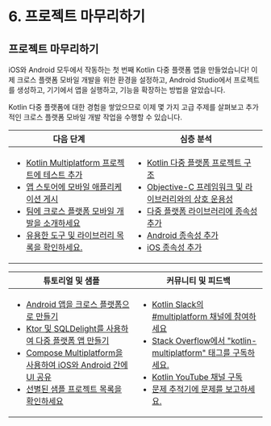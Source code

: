 # 6. 프로젝트 마무리하기

## 프로젝트 마무리하기

iOS와 Android 모두에서 작동하는 첫 번째 Kotlin 다중 플랫폼 앱을 만들었습니다! 이제 크로스 플랫폼 모바일 개발을 위한 환경을 설정하고, Android Studio에서 프로젝트를 생성하고, 기기에서 앱을 실행하고, 기능을 확장하는 방법을 알았습니다.

Kotlin 다중 플랫폼에 대한 경험을 쌓았으므로 이제 몇 가지 고급 주제를 살펴보고 추가적인 크로스 플랫폼 모바일 개발 작업을 수행할 수 있습니다.

| 다음 단계                                                                                                                                                                                                                                                                                                                                                                                                                                                                                               | 심층 분석                                                                                                                                                                                                                                                                                                                                                                                                                                                                                                                                                    |
| --------------------------------------------------------------------------------------------------------------------------------------------------------------------------------------------------------------------------------------------------------------------------------------------------------------------------------------------------------------------------------------------------------------------------------------------------------------------------------------------------- | -------------------------------------------------------------------------------------------------------------------------------------------------------------------------------------------------------------------------------------------------------------------------------------------------------------------------------------------------------------------------------------------------------------------------------------------------------------------------------------------------------------------------------------------------------- |
| <ul><li><a href="https://www.jetbrains.com/help/kotlin-multiplatform-dev/multiplatform-run-tests.html">Kotlin Multiplatform 프로젝트에 테스트 추가</a></li><li><a href="https://www.jetbrains.com/help/kotlin-multiplatform-dev/multiplatform-publish-apps.html">앱 스토어에 모바일 애플리케이션 게시</a></li><li><a href="https://kotlinlang.org/docs/multiplatform-introduce-your-team.html">팀에 크로스 플랫폼 모바일 개발을 소개하세요</a></li><li><a href="https://github.com/terrakok/kmm-awesome">유용한 도구 및 라이브러리 목록을 확인하세요.</a></li></ul> | <ul><li><a href="https://kotlinlang.org/docs/multiplatform-discover-project.html">Kotlin 다중 플랫폼 프로젝트 구조</a></li><li><a href="https://kotlinlang.org/docs/native-objc-interop.html">Objective-C 프레임워크 및 라이브러리와의 상호 운용성</a></li><li><a href="https://kotlinlang.org/docs/multiplatform-add-dependencies.html">다중 플랫폼 라이브러리에 종속성 추가</a></li><li><a href="https://kotlinlang.org/docs/multiplatform-android-dependencies.html">Android 종속성 추가</a></li><li><a href="https://kotlinlang.org/docs/multiplatform-ios-dependencies.html">iOS 종속성 추가</a></li></ul> |

| 튜토리얼 및 샘플                                                                                                                                                                                                                                                                                                                                                                                                                                                                                                                                                                                                                     | 커뮤니티 및 피드백                                                                                                                                                                                                                                                                                                                                                                                                                                                                      |
| ----------------------------------------------------------------------------------------------------------------------------------------------------------------------------------------------------------------------------------------------------------------------------------------------------------------------------------------------------------------------------------------------------------------------------------------------------------------------------------------------------------------------------------------------------------------------------------------------------------------------------- | ------------------------------------------------------------------------------------------------------------------------------------------------------------------------------------------------------------------------------------------------------------------------------------------------------------------------------------------------------------------------------------------------------------------------------------------------------------------------------- |
| <ul><li><a href="https://www.jetbrains.com/help/kotlin-multiplatform-dev/multiplatform-integrate-in-existing-app.html">Android 앱을 크로스 플랫폼으로 만들기</a></li><li><a href="https://www.jetbrains.com/help/kotlin-multiplatform-dev/multiplatform-ktor-sqldelight.html">Ktor 및 SQLDelight를 사용하여 다중 플랫폼 앱 만들기</a></li><li><a href="https://www.jetbrains.com/help/kotlin-multiplatform-dev/compose-multiplatform-getting-started.html">Compose Multiplatform을 사용하여 iOS와 Android 간에 UI 공유</a></li><li><a href="https://www.jetbrains.com/help/kotlin-multiplatform-dev/multiplatform-samples.html">선별된 샘플 프로젝트 목록을 확인하세요</a></li></ul> | <ul><li><a href="https://kotlinlang.slack.com/archives/C3PQML5NU">Kotlin Slack의 #multiplatform 채널에 참여하세요</a></li><li><a href="https://stackoverflow.com/questions/tagged/kotlin-multiplatform">Stack Overflow에서 "kotlin-multiplatform" 태그를 구독하세요.</a></li><li><a href="https://www.youtube.com/playlist?list=PLlFc5cFwUnmy_oVc9YQzjasSNoAk4hk_C">Kotlin YouTube 채널 구독</a></li><li><a href="https://youtrack.jetbrains.com/newIssue?project=KT">문제 추적기에 문제를 보고하세요.</a></li></ul> |
